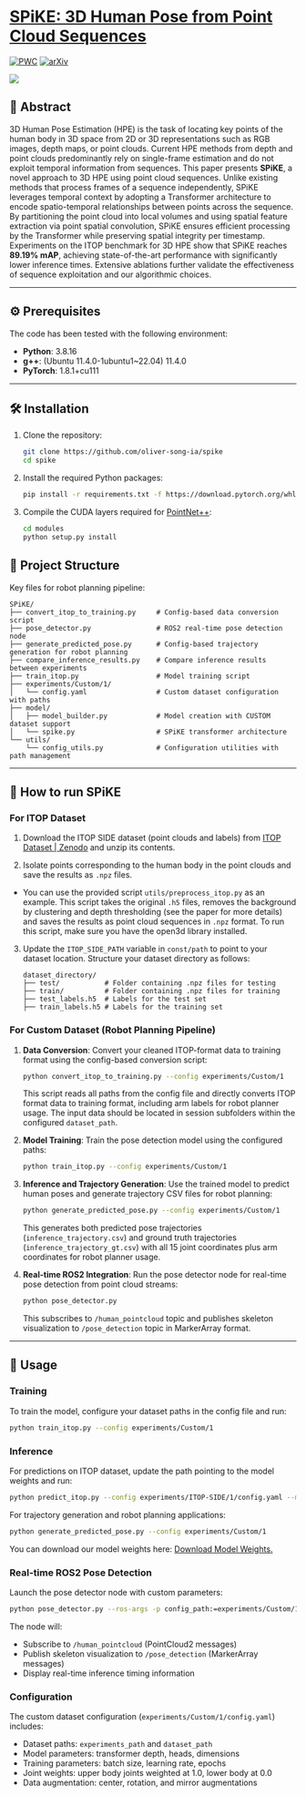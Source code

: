 # [SPiKE: 3D Human Pose from Point Cloud Sequences](https://link.springer.com/chapter/10.1007/978-3-031-78456-9_30)

[![PWC](https://img.shields.io/endpoint.svg?url=https://paperswithcode.com/badge/spike-3d-human-pose-from-point-cloud/3d-human-pose-estimation-on-itop-front-view-1)](https://paperswithcode.com/sota/3d-human-pose-estimation-on-itop-front-view-1?p=spike-3d-human-pose-from-point-cloud) [![arXiv](https://img.shields.io/badge/arXiv-2409.01879-b31b1b.svg)](https://arxiv.org/abs/2409.01879)

![](https://raw.githubusercontent.com/iballester/spike/main/img/spike.png)

## 📄 Abstract

3D Human Pose Estimation (HPE) is the task of locating key points of the human body in 3D space from 2D or 3D representations such as RGB images, depth maps, or point clouds. Current HPE methods from depth and point clouds predominantly rely on single-frame estimation and do not exploit temporal information from sequences. This paper presents **SPiKE**, a novel approach to 3D HPE using point cloud sequences. Unlike existing methods that process frames of a sequence independently, SPiKE leverages temporal context by adopting a Transformer architecture to encode spatio-temporal relationships between points across the sequence. By partitioning the point cloud into local volumes and using spatial feature extraction via point spatial convolution, SPiKE ensures efficient processing by the Transformer while preserving spatial integrity per timestamp. Experiments on the ITOP benchmark for 3D HPE show that SPiKE reaches **89.19% mAP**, achieving state-of-the-art performance with significantly lower inference times. Extensive ablations further validate the effectiveness of sequence exploitation and our algorithmic choices.

---

## ⚙️ Prerequisites

The code has been tested with the following environment:

- **Python**: 3.8.16
- **g++**: (Ubuntu 11.4.0-1ubuntu1~22.04) 11.4.0
- **PyTorch**: 1.8.1+cu111

---

## 🛠️ Installation

1. Clone the repository:
   ```bash
   git clone https://github.com/oliver-song-ia/spike
   cd spike
   ```

2. Install the required Python packages:
   ```bash
   pip install -r requirements.txt -f https://download.pytorch.org/whl/torch_stable.html
   ```

3. Compile the CUDA layers required for [PointNet++](http://arxiv.org/abs/1706.02413):
   ```bash
   cd modules
   python setup.py install
   ```

## 📁 Project Structure

Key files for robot planning pipeline:

```
SPiKE/
├── convert_itop_to_training.py     # Config-based data conversion script
├── pose_detector.py                # ROS2 real-time pose detection node
├── generate_predicted_pose.py      # Config-based trajectory generation for robot planning
├── compare_inference_results.py    # Compare inference results between experiments
├── train_itop.py                   # Model training script
├── experiments/Custom/1/
│   └── config.yaml                 # Custom dataset configuration with paths
├── model/
│   ├── model_builder.py            # Model creation with CUSTOM dataset support
│   └── spike.py                    # SPiKE transformer architecture
└── utils/
    └── config_utils.py             # Configuration utilities with path management
```

---

## 📝 How to run SPiKE

### For ITOP Dataset

1. Download the ITOP SIDE dataset (point clouds and labels) from [ITOP Dataset | Zenodo](https://zenodo.org/record/3932973#.Yp8SIxpBxPA) and unzip its contents.

2. Isolate points corresponding to the human body in the point clouds and save the results as `.npz` files.
- You can use the provided script `utils/preprocess_itop.py` as an example. This script takes the original `.h5` files, removes the background by clustering and depth thresholding (see the paper for more details) and saves the results as point cloud sequences in `.npz` format. To run this script, make sure you have the open3d library installed.

3. Update the `ITOP_SIDE_PATH` variable in `const/path` to point to your dataset location. Structure your dataset directory as follows:

   ```
   dataset_directory/
   ├── test/           # Folder containing .npz files for testing
   ├── train/          # Folder containing .npz files for training
   ├── test_labels.h5  # Labels for the test set
   ├── train_labels.h5 # Labels for the training set
   ```

### For Custom Dataset (Robot Planning Pipeline)

1. **Data Conversion**: Convert your cleaned ITOP-format data to training format using the config-based conversion script:
   ```bash
   python convert_itop_to_training.py --config experiments/Custom/1
   ```
   This script reads all paths from the config file and directly converts ITOP format data to training format, including arm labels for robot planner usage. The input data should be located in session subfolders within the configured `dataset_path`.

2. **Model Training**: Train the pose detection model using the configured paths:
   ```bash
   python train_itop.py --config experiments/Custom/1
   ```

3. **Inference and Trajectory Generation**: Use the trained model to predict human poses and generate trajectory CSV files for robot planning:
   ```bash
   python generate_predicted_pose.py --config experiments/Custom/1
   ```
   This generates both predicted pose trajectories (`inference_trajectory.csv`) and ground truth trajectories (`inference_trajectory_gt.csv`) with all 15 joint coordinates plus arm coordinates for robot planner usage.

4. **Real-time ROS2 Integration**: Run the pose detector node for real-time pose detection from point cloud streams:
   ```bash
   python pose_detector.py
   ```
   This subscribes to `/human_pointcloud` topic and publishes skeleton visualization to `/pose_detection` topic in MarkerArray format.

---

## 🚀 Usage

### Training

To train the model, configure your dataset paths in the config file and run:

```bash
python train_itop.py --config experiments/Custom/1
```

### Inference

For predictions on ITOP dataset, update the path pointing to the model weights and run:

```bash
python predict_itop.py --config experiments/ITOP-SIDE/1/config.yaml --model experiments/ITOP-SIDE/1/log/model.pth
```

For trajectory generation and robot planning applications:

```bash
python generate_predicted_pose.py --config experiments/Custom/1
```

You can download our model weights here: [Download Model Weights.](https://cloud.cvl.tuwien.ac.at/s/ATCBp34rH3fGJ23)

### Real-time ROS2 Pose Detection

Launch the pose detector node with custom parameters:

```bash
python pose_detector.py --ros-args -p config_path:=experiments/Custom/1 -p model_path:=experiments/Custom/1/log/best_model.pth -p device:=cuda:0
```

The node will:
- Subscribe to `/human_pointcloud` (PointCloud2 messages)
- Publish skeleton visualization to `/pose_detection` (MarkerArray messages)
- Display real-time inference timing information

### Configuration

The custom dataset configuration (`experiments/Custom/1/config.yaml`) includes:
- Dataset paths: `experiments_path` and `dataset_path`
- Model parameters: transformer depth, heads, dimensions
- Training parameters: batch size, learning rate, epochs
- Joint weights: upper body joints weighted at 1.0, lower body at 0.0
- Data augmentation: center, rotation, and mirror augmentations
